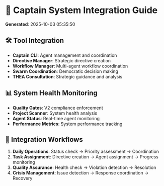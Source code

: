 # 🔗 Captain System Integration Guide

**Generated**: 2025-10-03 05:35:50

## 🛠️ Tool Integration
- **Captain CLI**: Agent management and coordination
- **Directive Manager**: Strategic directive creation
- **Workflow Manager**: Multi-agent workflow coordination
- **Swarm Coordination**: Democratic decision making
- **THEA Consultation**: Strategic guidance and analysis

## 📊 System Health Monitoring
- **Quality Gates**: V2 compliance enforcement
- **Project Scanner**: System health analysis
- **Agent Status**: Real-time agent monitoring
- **Performance Metrics**: System performance tracking

## 🔄 Integration Workflows
1. **Daily Operations**: Status check → Priority assessment → Coordination
2. **Task Assignment**: Directive creation → Agent assignment → Progress monitoring
3. **Quality Assurance**: Health check → Violation detection → Resolution
4. **Crisis Management**: Issue detection → Response coordination → Recovery

